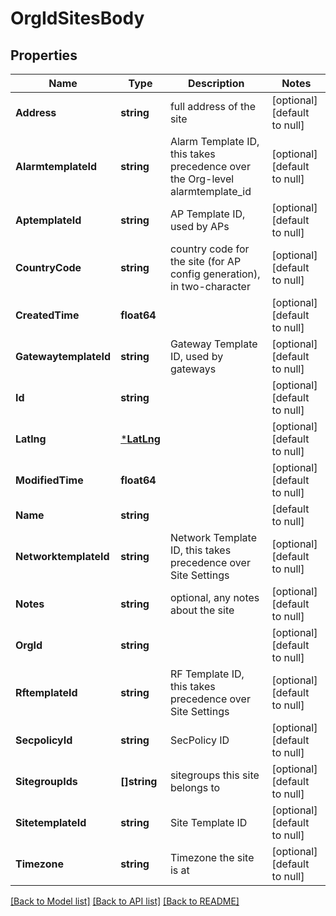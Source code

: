 # OrgIdSitesBody

## Properties
Name | Type | Description | Notes
------------ | ------------- | ------------- | -------------
**Address** | **string** | full address of the site | [optional] [default to null]
**AlarmtemplateId** | **string** | Alarm Template ID, this takes precedence over the Org-level alarmtemplate_id | [optional] [default to null]
**AptemplateId** | **string** | AP Template ID, used by APs | [optional] [default to null]
**CountryCode** | **string** | country code for the site (for AP config generation), in two-character | [optional] [default to null]
**CreatedTime** | **float64** |  | [optional] [default to null]
**GatewaytemplateId** | **string** | Gateway Template ID, used by gateways | [optional] [default to null]
**Id** | **string** |  | [optional] [default to null]
**Latlng** | [***LatLng**](lat_lng.md) |  | [optional] [default to null]
**ModifiedTime** | **float64** |  | [optional] [default to null]
**Name** | **string** |  | [default to null]
**NetworktemplateId** | **string** | Network Template ID, this takes precedence over Site Settings | [optional] [default to null]
**Notes** | **string** | optional, any notes about the site | [optional] [default to null]
**OrgId** | **string** |  | [optional] [default to null]
**RftemplateId** | **string** | RF Template ID, this takes precedence over Site Settings | [optional] [default to null]
**SecpolicyId** | **string** | SecPolicy ID | [optional] [default to null]
**SitegroupIds** | **[]string** | sitegroups this site belongs to | [optional] [default to null]
**SitetemplateId** | **string** | Site Template ID | [optional] [default to null]
**Timezone** | **string** | Timezone the site is at | [optional] [default to null]

[[Back to Model list]](../README.md#documentation-for-models) [[Back to API list]](../README.md#documentation-for-api-endpoints) [[Back to README]](../README.md)

